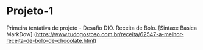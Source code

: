 # Projeto-1
Primeira tentativa de projeto - Desafio DIO.
Receita de Bolo.
[Sintaxe Basica MarkDow] (https://www.tudogostoso.com.br/receita/62547-a-melhor-receita-de-bolo-de-chocolate.html)

